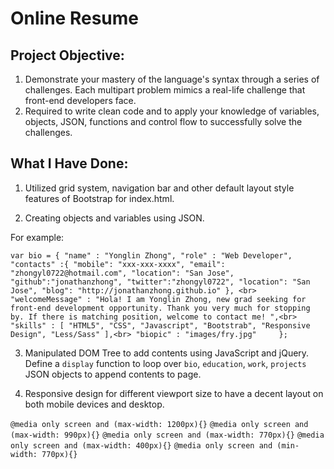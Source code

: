 # Online Resume

## Project Objective:
1. Demonstrate your mastery of the language's syntax through a series of challenges. Each multipart problem mimics a real-life challenge that front-end developers face. 
2. Required to write clean code and to apply your knowledge of variables, objects, JSON, functions and control flow to successfully solve the challenges.


## What I Have Done:
1. Utilized grid system, navigation bar and other default layout style features of Bootstrap for index.html.


2. Creating objects and variables using JSON. 

For example:

`var bio = {
    "name" : "Yonglin Zhong",
    "role" : "Web Developer",
    "contacts" :{
        "mobile": "xxx-xxx-xxxx",
        "email": "zhongyl0722@hotmail.com",
        "location": "San Jose",
        "github":"jonathanzhong",
        "twitter":"zhongyl0722",
        "location": "San Jose",
        "blog": "http://jonathanzhong.github.io"
    }, <br>
    "welcomeMessage" : "Hola! I am Yonglin Zhong, new grad seeking for front-end development opportunity. Thank you very much for stopping by. If there is matching position, welcome to contact me! ",<br>
    "skills" : [
    "HTML5", "CSS", "Javascript", "Bootstrab", "Responsive Design", "Less/Sass"
    ],<br>
    "biopic" : "images/fry.jpg"    
};`


3. Manipulated DOM Tree to add contents using JavaScript and jQuery.
Define a `display` function to loop over `bio`, `education`, `work`, `projects` JSON objects to append contents to page.


4. Responsive design for different viewport size to have a decent layout on both mobile devices and desktop.

`@media only screen and (max-width: 1200px){}`
`@media only screen and (max-width: 990px){}`
`@media only screen and (max-width: 770px){}`
`@media only screen and (max-width: 400px){}`
`@media only screen and (min-width: 770px){}`








